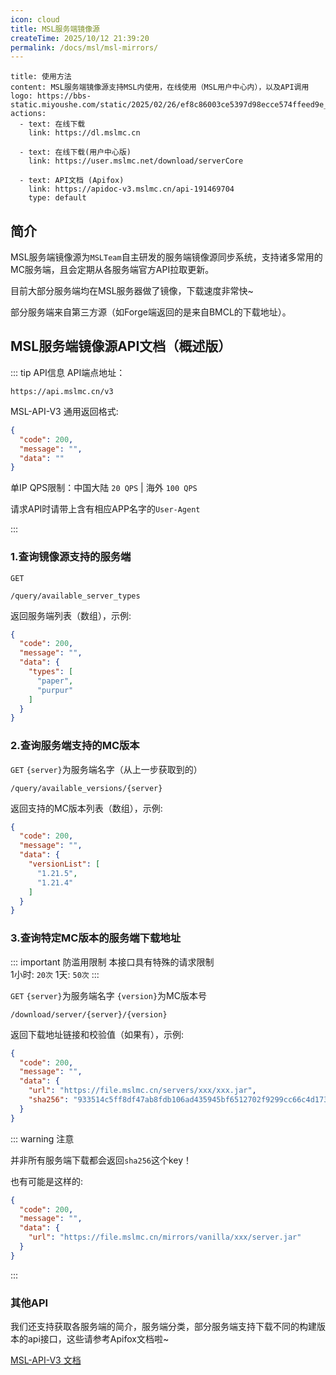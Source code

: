 ```yaml
---
icon: cloud
title: MSL服务端镜像源
createTime: 2025/10/12 21:39:20
permalink: /docs/msl/msl-mirrors/
---
```

```component VPBanner
title: 使用方法
content: MSL服务端镜像源支持MSL内使用，在线使用（MSL用户中心内），以及API调用
logo: https://bbs-static.miyoushe.com/static/2025/02/26/ef8c86003ce5397d98ecce574ffeed9e_5817017236091018001.png
actions:
  - text: 在线下载
    link: https://dl.mslmc.cn
    
  - text: 在线下载(用户中心版)
    link: https://user.mslmc.net/download/serverCore
    
  - text: API文档 (Apifox)
    link: https://apidoc-v3.mslmc.cn/api-191469704
    type: default
```

## 简介

MSL服务端镜像源为`MSLTeam`自主研发的服务端镜像源同步系统，支持诸多常用的MC服务端，且会定期从各服务端官方API拉取更新。  

目前大部分服务端均在MSL服务器做了镜像，下载速度非常快~

部分服务端来自第三方源（如Forge端返回的是来自BMCL的下载地址）。

## MSL服务端镜像源API文档（概述版）

::: tip API信息
API端点地址：

```
https://api.mslmc.cn/v3
```
MSL-API-V3 通用返回格式:
```json
{
  "code": 200,
  "message": "",
  "data": ""
}
```

单IP QPS限制：中国大陆  `20 QPS` | 海外 `100 QPS`

请求API时请带上含有相应APP名字的`User-Agent`

:::

### 1.查询镜像源支持的服务端

`GET`

```
/query/available_server_types
```

返回服务端列表（数组），示例:

```json
{
  "code": 200,
  "message": "",
  "data": {
    "types": [
      "paper",
      "purpur"
    ]
  }
}
```

### 2.查询服务端支持的MC版本

`GET` `{server}`为服务端名字（从上一步获取到的）

```
/query/available_versions/{server}
```

返回支持的MC版本列表（数组），示例:

```json
{
  "code": 200,
  "message": "",
  "data": {
    "versionList": [
      "1.21.5",
      "1.21.4"
    ]
  }
}
```

### 3.查询特定MC版本的服务端下载地址
::: important 防滥用限制
本接口具有特殊的请求限制  
1小时: `20次`
1天: `50次`
:::

`GET` `{server}`为服务端名字 `{version}`为MC版本号

```
/download/server/{server}/{version}
```

返回下载地址链接和校验值（如果有），示例:

```json
{
  "code": 200,
  "message": "",
  "data": {
    "url": "https://file.mslmc.cn/servers/xxx/xxx.jar",
    "sha256": "933514c5ff8df47ab8fdb106ad435945bf6512702f9299cc66c4d173a1b7062x"
  }
}
```

::: warning 注意

并非所有服务端下载都会返回`sha256`这个key！

也有可能是这样的:

```json
{
  "code": 200,
  "message": "",
  "data": {
    "url": "https://file.mslmc.cn/mirrors/vanilla/xxx/server.jar"
  }
}
```

:::

### 其他API

我们还支持获取各服务端的简介，服务端分类，部分服务端支持下载不同的构建版本的api接口，这些请参考Apifox文档啦~

[MSL-API-V3 文档](https://apidoc-v3.mslmc.cn/api-191469704)
